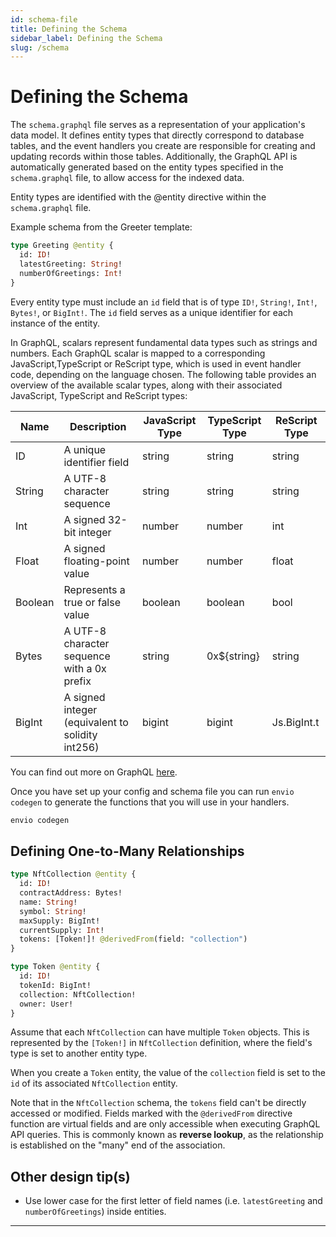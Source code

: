 ```yaml
---
id: schema-file
title: Defining the Schema
sidebar_label: Defining the Schema
slug: /schema
---
```


# Defining the Schema

The `schema.graphql` file serves as a representation of your application's data model. It defines entity types that directly correspond to database tables, and the event handlers you create are responsible for creating and updating records within those tables. Additionally, the GraphQL API is automatically generated based on the entity types specified in the `schema.graphql` file, to allow access for the indexed data.

Entity types are identified with the @entity directive within the `schema.graphql` file.

Example schema from the Greeter template:

```graphql
type Greeting @entity {
  id: ID!
  latestGreeting: String!
  numberOfGreetings: Int!
}
```

Every entity type must include an `id` field that is of type `ID!`, `String!`, `Int!`, `Bytes!`, or `BigInt!`. The `id` field serves as a unique identifier for each instance of the entity.

In GraphQL, scalars represent fundamental data types such as strings and numbers. Each GraphQL scalar is mapped to a corresponding JavaScript,TypeScript or ReScript type, which is used in event handler code, depending on the language chosen. The following table provides an overview of the available scalar types, along with their associated JavaScript, TypeScript and ReScript types:

| **Name** | **Description**                                  | **JavaScript Type** | **TypeScript Type** | **ReScript Type** |
| -------- | ------------------------------------------------ | ------------------- | ------------------- | ----------------- |
| ID       | A unique identifier field                        | string              | string              | string            |
| String   | A UTF-8 character sequence                       | string              | string              | string            |
| Int      | A signed 32-bit integer                          | number              | number              | int               |
| Float    | A signed floating-point value                    | number              | number              | float             |
| Boolean  | Represents a true or false value                 | boolean             | boolean             | bool              |
| Bytes    | A UTF-8 character sequence with a 0x prefix      | string              | 0x${string}         | string            |
| BigInt   | A signed integer (equivalent to solidity int256) | bigint              | bigint              | Js.BigInt.t       |

You can find out more on GraphQL [here](https://graphql.org/learn/).

Once you have set up your config and schema file you can run `envio codegen` to generate the functions that you will use in your handlers.

```bash
envio codegen
```

## Defining One-to-Many Relationships

```graphql
type NftCollection @entity {
  id: ID!
  contractAddress: Bytes!
  name: String!
  symbol: String!
  maxSupply: BigInt!
  currentSupply: Int!
  tokens: [Token!]! @derivedFrom(field: "collection")
}
```

```graphql
type Token @entity {
  id: ID!
  tokenId: BigInt!
  collection: NftCollection!
  owner: User!
}
```

Assume that each `NftCollection` can have multiple `Token` objects. This is represented by the `[Token!]` in `NftCollection` definition, where the field's type is set to another entity type.

When you create a `Token` entity, the value of the `collection` field is set to the `id` of its associated `NftCollection` entity.

Note that in the `NftCollection` schema, the `tokens` field can't be directly accessed or modified. Fields marked with the `@derivedFrom` directive function are virtual fields and are only accessible when executing GraphQL API queries. This is commonly known as **reverse lookup**, as the relationship is established on the "many" end of the association.

## Other design tip(s)

- Use lower case for the first letter of field names (i.e. `latestGreeting` and `numberOfGreetings`) inside entities.

---
